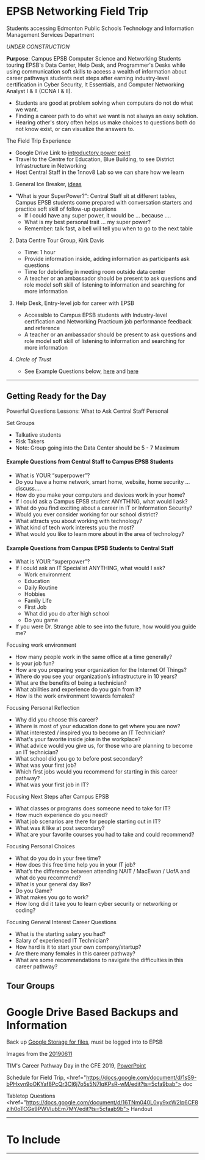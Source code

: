 # EPSB Networking Field Trip
Students accessing Edmonton Public Schools Technology and Information Management Services Department

*UNDER CONSTRUCTION*

**Purpose**: Campus EPSB Computer Science and Networking Students touring EPSB's Data Center, Help Desk, and Programmer's Desks while using communication soft skills to access a wealth of information about career pathways students next steps after earning industry-level certification in Cyber Security, It Essentials, and Computer Networking Analyst I & II (CCNA I & II).
- Students are good at problem solving when computers do not do what we want.
- Finding a career path to do what we want is not always an easy solution.
- Hearing other's story often helps us make choices to questions both do not know exist, or can visualize the answers to.

The Field Trip Experience
- Google Drive Link to <a href="https://docs.google.com/presentation/d/1pkaXRmsMOqWlEkbydus2Rp2ItSp-LglOFv4Ep7GQeg8/edit?usp=sharing">
introductory power point</a>
- Travel to the Centre for Education, Blue Building, to see District Infrastructure in Networking
- Host Central Staff in the 1nnov8 Lab so we can share how we learn

1. General Ice Breaker, <a href="">
ideas</a>
  - "What is your SuperPower?": Central Staff sit at different tables, Campus EPSB students come prepared with conversation starters and practice soft skill of follow-up questions
    - If I could have any super power, it would be ... because ....
    - What is my best personal trait ... my super power?
    - Remember: talk fast, a bell will tell you when to go to the next table

2. Data Centre Tour Group, Kirk Davis
   - Time: 1 hour
   - Provide information inside, adding information as participants ask questions
   - Time for debriefing in meeting room outside data center
   - A teacher or an ambassador should be present to ask questions and role model soft skill of listening to information and searching for more information

3. Help Desk, Entry-level job for career with EPSB
   - Accessible to Campus EPSB students with Industry-level certification and Networking Practicum job performance feedback and reference
   - A teacher or an ambassador should be present to ask questions and role model soft skill of listening to information and searching for more information

4. *Circle of Trust*
   - See Example Questions below, <a href="">
   here</a> and <a href="">
   here</a>
---

## Getting Ready for the Day

Powerful Questions Lessons: What to Ask Central Staff Personal

Set Groups
- Talkative students
- Risk Takers
- Note: Group going into the Data Center should be 5 - 7 Maximum

#### Example Questions from Central Staff to Campus EPSB Students
- What is YOUR “superpower”?
- Do you have a home network, smart home, website, home security … discuss….
- How do you make your computers and devices work in your home?
- If I could ask a Campus EPSB student ANYTHING, what would I ask?
- What do you find exciting about a career in IT or Information Security?
- Would you ever consider working for our school district?
- What attracts you about working with technology?
- What kind of tech work interests you the most?
- What would you like to learn more about in the area of technology?

#### Example Questions from Campus EPSB Students to Central Staff
- What is YOUR “superpower”?
- If I could ask an IT Specialist ANYTHING, what would I ask?
  - Work environment
  - Education
  - Daily Routine
  - Hobbies
  - Family Life
  - First Job
  - What did you do after high school
  - Do you game
- If you were Dr. Strange able to see into the future, how would you guide me?

Focusing work environment
- How many people work in the same office at a time generally?
- Is your job fun?
- How are you preparing your organization for the Internet Of Things?
- Where do you see your organization’s infrastructure in 10 years?  
- What are the benefits of being a technician?
- What abilities and experience do you gain from it?
- How is the work environment towards females?

Focusing Personal Reflection
- Why did you choose this career?
- Where is most of your education done to get where you are now?
- What interested / inspired you to become an IT Technician?
- What's your favorite inside joke in the workplace?
- What advice would you give us, for those who are planning to become an IT technician?
- What school did you go to before post secondary?
- What was your first job?
- Which first jobs would you recommend for starting in this career pathway?
- What was your first job in IT?

Focusing Next Steps after Campus EPSB
- What classes or programs does someone need to take for IT?
- How much experience do you need?
- What job scenarios are there for people starting out in IT?
- What was it like at post secondary?
- What are your favorite courses you had to take and could recommend?

Focusing Personal Choices
- What do you do in your free time?
- How does this free time help you in your IT job?
- What’s the difference between attending NAIT / MacEwan / UofA and what do you recommend?
- What is your general day like?
- Do you Game?
- What makes you go to work?
- How long did it take you to learn cyber security or networking or coding?

Focusing General Interest Career Questions
- What is the starting salary you had?
- Salary of experienced IT Technician?
- How hard is it to start your own company/startup?
- Are there many females in this career pathway?
- What are some recommendations to navigate the difficulties in this career pathway?


## Tour Groups
# Google Drive Based Backups and Information

Back up <a href="https://drive.google.com/drive/folders/1dq30n6y9CHedhBOKr_EPjd8PCA5_JGIo">
Google Storage for files</a>, must be logged into to EPSB

Images from the <a href="https://drive.google.com/drive/folders/1wwm6x6fNtmGSNiLbY6GDsKWf0k5zdiMp">
20190611</a>

TIM's Career Pathway Day in the CFE 2019, <a href="https://docs.google.com/presentation/d/1pkaXRmsMOqWlEkbydus2Rp2ItSp-LglOFv4Ep7GQeg8/edit?ts=5cfabe28#slide=id.g35f391192_09">
PowerPoint</a>

Schedule for Field Trip, <href="https://docs.google.com/document/d/1sS9-bPHxvn9oOKYaf8PcQr3Cl6j7o5s5N7IqKPsR-wM/edit?ts=5cfa9bab">
doc</a>

Tabletop Questions <href="https://docs.google.com/document/d/16TNm040L0xy9xcW2lp6CF8zIh0oTCGe9PWVIubEm7MY/edit?ts=5cfaab9b">
Handout</a>

---

# To Include


---
